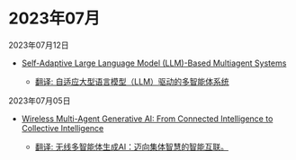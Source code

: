# 2023年07月

2023年07月12日

- [Self-Adaptive Large Language Model (LLM)-Based Multiagent Systems](2023年07月12日/Self-Adaptive_Large_Language_Model_(LLM)-Based_Multiagent_Systems.md)

    - [翻译: 自适应大型语言模型（LLM）驱动的多智能体系统](2023年07月12日/Self-Adaptive_Large_Language_Model_(LLM)-Based_Multiagent_Systems.md)

2023年07月05日

- [Wireless Multi-Agent Generative AI: From Connected Intelligence to Collective Intelligence](2023年07月05日/Wireless_Multi-Agent_Generative_AI_From_Connected_Intelligence_to_Collective_Intelligence.md)

    - [翻译: 无线多智能体生成AI：迈向集体智慧的智能互联。](2023年07月05日/Wireless_Multi-Agent_Generative_AI_From_Connected_Intelligence_to_Collective_Intelligence.md)